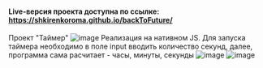 #### Live-версия проекта доступна по ссылке: https://shkirenkoroma.github.io/backToFuture/

Проект "Таймер"
![image](https://user-images.githubusercontent.com/61347452/229278110-028163c5-220c-43cd-9e54-9a124e959906.png)
Реализация на нативном JS. Для запуска таймера необходимо в поле input вводить количество секунд, далее, программа сама расчитает - часы, минуты, секунды
![image](https://user-images.githubusercontent.com/61347452/229278179-cc6b4781-7a68-42e0-9eeb-3bedca6f8c12.png)
![image](https://user-images.githubusercontent.com/61347452/229278190-43b9dc75-fea9-4ea9-8fd4-143b0b218bff.png)
